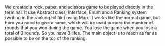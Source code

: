 We created a rock, paper, and scissors game to be played directly in the terminal. 
It use Abstract class, Interface, Enum and a Ranking system (writing in the ranking.txt file) using Map.
It works like the normal game, but here you need to give a name, which will be used to store the number of rounds that you won during the game.
You lose the game when you lose a total of 3 rounds. So you have 3 lifes. The main object is to reach as far as possible to be on the top of the ranking.

 
